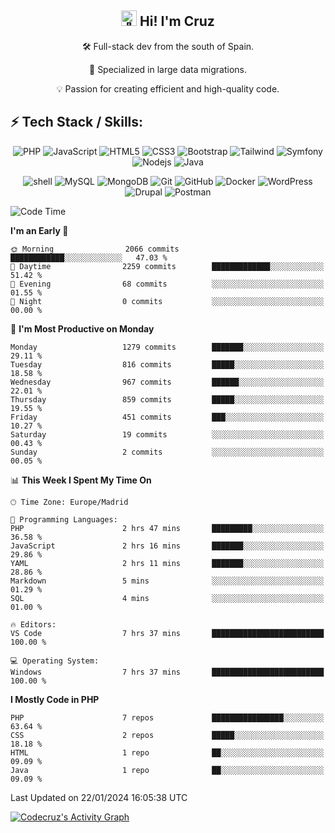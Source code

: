 <h2 align="center">
  <picture>
  <source srcset="https://fonts.gstatic.com/s/e/notoemoji/latest/1f44b/512.webp" type="image/webp">
  <img src="https://fonts.gstatic.com/s/e/notoemoji/latest/1f44b/512.gif" alt="👋" width="25" height="25">
</picture> Hi! I'm Cruz
</h2>

<p align="center">
  🛠️ Full-stack dev from the south of Spain.
</p>
<p align="center">
📃 Specialized in large data migrations.
</p>
<p align="center">
💡 Passion for creating efficient and high-quality code.
</p>

## ⚡ Tech Stack / Skills:

<div align="center">
  
![PHP](https://img.shields.io/badge/-PHP-232531?style=flat&logo=php)
![JavaScript](https://img.shields.io/badge/-JavaScript-323330?style=flat&logo=javascript)
![HTML5](https://img.shields.io/badge/-HTML5-E34F26?style=flat&logo=html5&logoColor=white)
![CSS3](https://img.shields.io/badge/-CSS3-1572B6?style=flat&logo=css3)
![Bootstrap](https://img.shields.io/badge/-Bootstrap-whitesmoke?style=flat&logo=bootstrap)
![Tailwind](https://img.shields.io/badge/-Tailwind-f8fafc?style=flat&logo=tailwindcss)
![Symfony](https://img.shields.io/badge/-Symfony-1f242c?style=flat&logo=symfony)
![Nodejs](https://img.shields.io/badge/-Nodejs-323330?style=flat&logo=Node.js)
![Java](https://img.shields.io/badge/-java-800000?style=flat&logo=oracle)

</div>

<div align="center">
  
![shell](https://img.shields.io/badge/-shell-323330?style=flat&logo=shell)
![MySQL](https://img.shields.io/badge/-MySQL-fefefe?style=flat&logo=mysql)
![MongoDB](https://img.shields.io/badge/-MongoDB-c2ffd0?style=flat&logo=mongodb)
![Git](https://img.shields.io/badge/-Git-323330?style=flat&logo=git)
![GitHub](https://img.shields.io/badge/-GitHub-181717?style=flat&logo=github)
![Docker](https://img.shields.io/badge/-Docker-daf5ff?style=flat&logo=docker)
![WordPress](https://img.shields.io/badge/-WordPress-323330?style=flat&logo=wordpress)
![Drupal](https://img.shields.io/badge/-Drupal-00173a?style=flat&logo=drupal)
![Postman](https://img.shields.io/badge/-Postman-ffdec9?style=flat&logo=postman)

</div>

<!--START_SECTION:waka-->
![Code Time](http://img.shields.io/badge/Code%20Time-11%20hrs%2025%20mins-blue)

**I'm an Early 🐤** 

```text
🌞 Morning                2066 commits        ████████████░░░░░░░░░░░░░   47.03 % 
🌆 Daytime                2259 commits        █████████████░░░░░░░░░░░░   51.42 % 
🌃 Evening                68 commits          ░░░░░░░░░░░░░░░░░░░░░░░░░   01.55 % 
🌙 Night                  0 commits           ░░░░░░░░░░░░░░░░░░░░░░░░░   00.00 % 
```
📅 **I'm Most Productive on Monday** 

```text
Monday                   1279 commits        ███████░░░░░░░░░░░░░░░░░░   29.11 % 
Tuesday                  816 commits         █████░░░░░░░░░░░░░░░░░░░░   18.58 % 
Wednesday                967 commits         ██████░░░░░░░░░░░░░░░░░░░   22.01 % 
Thursday                 859 commits         █████░░░░░░░░░░░░░░░░░░░░   19.55 % 
Friday                   451 commits         ███░░░░░░░░░░░░░░░░░░░░░░   10.27 % 
Saturday                 19 commits          ░░░░░░░░░░░░░░░░░░░░░░░░░   00.43 % 
Sunday                   2 commits           ░░░░░░░░░░░░░░░░░░░░░░░░░   00.05 % 
```


📊 **This Week I Spent My Time On** 

```text
🕑︎ Time Zone: Europe/Madrid

💬 Programming Languages: 
PHP                      2 hrs 47 mins       █████████░░░░░░░░░░░░░░░░   36.58 % 
JavaScript               2 hrs 16 mins       ███████░░░░░░░░░░░░░░░░░░   29.86 % 
YAML                     2 hrs 11 mins       ███████░░░░░░░░░░░░░░░░░░   28.86 % 
Markdown                 5 mins              ░░░░░░░░░░░░░░░░░░░░░░░░░   01.29 % 
SQL                      4 mins              ░░░░░░░░░░░░░░░░░░░░░░░░░   01.00 % 

🔥 Editors: 
VS Code                  7 hrs 37 mins       █████████████████████████   100.00 % 

💻 Operating System: 
Windows                  7 hrs 37 mins       █████████████████████████   100.00 % 
```

**I Mostly Code in PHP** 

```text
PHP                      7 repos             ████████████████░░░░░░░░░   63.64 % 
CSS                      2 repos             █████░░░░░░░░░░░░░░░░░░░░   18.18 % 
HTML                     1 repo              ██░░░░░░░░░░░░░░░░░░░░░░░   09.09 % 
Java                     1 repo              ██░░░░░░░░░░░░░░░░░░░░░░░   09.09 % 
```




 Last Updated on 22/01/2024 16:05:38 UTC
<!--END_SECTION:waka-->

<!-- https://github.com/ashutosh00710/github-readme-activity-graph -->
  <a href="https://github.com/ashutosh00710/github-readme-activity-graph"><img alt="Codecruz's Activity Graph" src="https://github-readme-activity-graph.vercel.app/graph/?username=codecruz&bg_color=1F222E&color=F8D866&line=175F83&point=FFFFFF&hide_border=false" /></a>
</p>
